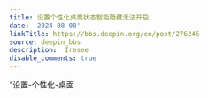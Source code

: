 ```yaml
---
title: 设置个性化桌面状态智能隐藏无法开启
date: '2024-08-08'
linkTitle: https://bbs.deepin.org/en/post/276246
source: deepin_bbs
description:  Iresee 
disable_comments: true
---
```

“设置-个性化-桌面
